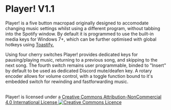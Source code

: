 # Player! V1.1

Player! is a five button macropad originally designed to accomodate changing music settings whilst using a different program, without tabbing into the Spotify window. By default it is programmed to use the built-in media keys for Windows 7+, which can be further optimised with global hotkeys using [Toastify.](https://github.com/aleab/toastify)

Using four cherry switches Player! provides dedicated keys for pausing/playing music, returning to a previous song, and skipping to the next song. The fourth switch remains user programmable, binded to "Insert" by default to be used as dedicated Discord mute/deafen key. A rotary encoder allows for volume control, with a toggle function bound to it's embedded switch for rewinding and fastforwarding music. 

<br />Player! is licensed under a <a rel="license" href="http://creativecommons.org/licenses/by-nc/4.0/">Creative Commons Attribution-NonCommercial 4.0 International License </a><a rel="license" href="http://creativecommons.org/licenses/by-nc/4.0/"><img alt="Creative Commons Licence" style="border-width:0" src="https://i.creativecommons.org/l/by-nc/4.0/88x31.png" /></a>
